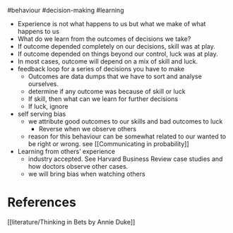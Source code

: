 #behaviour #decision-making #learning 

- Experience is not what happens to us but what we make of what happens to us
- What do we learn from the outcomes of decisions we take?
- If outcome depended completely on our decisions, skill was at play. 
- If outcome depended on things beyond our control, luck was at play. 
- In most cases, outcome will depend on a mix of skill and luck. 
- feedback loop for a series of decisions you have to make
	- Outcomes are data dumps that we have to sort and analyse ourselves. 
	- determine if any outcome was because of skill or luck 
	- If skill, then what can we learn for further decisions
	- If luck, ignore
- self serving bias
	- we attribute good outcomes to our skills and bad outcomes to luck
		- Reverse when we observe others
	- reason for this behaviour can be somewhat related to our wanted to be right or wrong. see [[Communicating in probability]]
- Learning from others’ experience 
	- industry accepted. See Harvard Business Review case studies and how doctors observe other cases. 
	- we will bring bias when watching others 

# References
[[literature/Thinking in Bets by Annie Duke]]